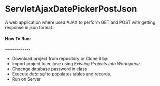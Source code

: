 ServletAjaxDatePickerPostJson
=============================

A web application where used AJAX to perform GET and POST with getting response in json format.

<h4>How To Run:</h4>
-------------
<ul>
  <li>Download project from repository or Clone it by:</li>
  <li>Import project to eclipse using <i>Existing Projects into Workspace</i>.</li>
  <li>Checnge database password in  class</li>
  <li>Execute <i>data.sql</i> to populates tables and records.</li>
  <li>Run on Server</li>
</ul>

